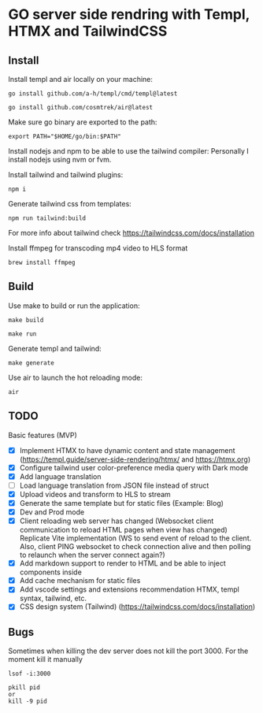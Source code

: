 # GO server side rendring with Templ, HTMX and TailwindCSS

## Install

Install templ and air locally on your machine:

```shell
go install github.com/a-h/templ/cmd/templ@latest
```

```shell
go install github.com/cosmtrek/air@latest
```

Make sure go binary are exported to the path:

```shell
export PATH="$HOME/go/bin:$PATH"
```

Install nodejs and npm to be able to use the tailwind compiler:
Personally I install nodejs using nvm or fvm.

Install tailwind and tailwind plugins:

```shell
npm i
```

Generate tailwind css from templates:

```shell
npm run tailwind:build
```

For more info about tailwind check https://tailwindcss.com/docs/installation

Install ffmpeg for transcoding mp4 video to HLS format

```shell
brew install ffmpeg
```

## Build

Use make to build or run the application:

```shell
make build
```

```shell
make run
```

Generate templ and tailwind:

```shell
make generate
```

Use air to launch the hot reloading mode:

```shell
air
```

## TODO

Basic features (MVP)

- [x] Implement HTMX to have dynamic content and state management (https://templ.guide/server-side-rendering/htmx/ and https://htmx.org)
- [x] Configure tailwind user color-preference media query with Dark mode
- [x] Add language translation
- [ ] Load language translation from JSON file instead of struct
- [x] Upload videos and transform to HLS to stream
- [x] Generate the same template but for static files (Example: Blog)
- [x] Dev and Prod mode
- [x] Client reloading web server has changed (Websocket client communication to reload HTML pages when view has changed) Replicate Vite implementation (WS to send event of reload to the client. Also, client PING websocket to check connection alive and then polling to relaunch when the server connect again?)
- [x] Add markdown support to render to HTML and be able to inject components inside
- [x] Add cache mechanism for static files
- [x] Add vscode settings and extensions recommendation HTMX, templ syntax, tailwind, etc.
- [x] CSS design system (Tailwind) (https://tailwindcss.com/docs/installation)

## Bugs

Sometimes when killing the dev server does not kill the port 3000. For the moment kill it manually

```shell
lsof -i:3000

pkill pid
or
kill -9 pid
```
